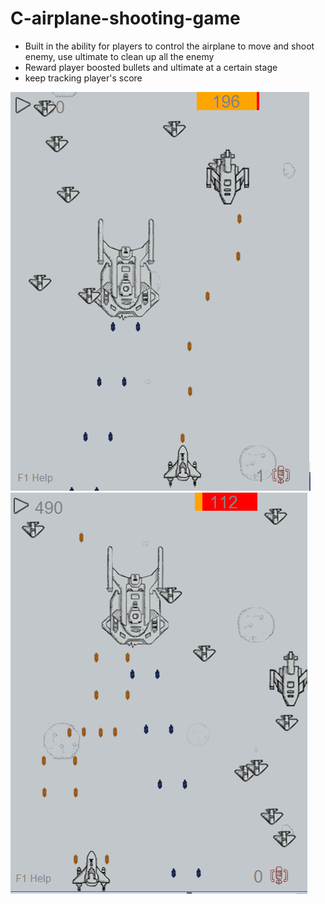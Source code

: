# C-airplane-shooting-game
*	Built in the ability for players to control the airplane to move and shoot enemy, use ultimate to clean up all the enemy
*	Reward player boosted bullets and ultimate at a certain stage
* keep tracking player's score

<img src = "airplane%20shooting%20game/screenshot1.PNG" >
<img src = "airplane%20shooting%20game/screenshot2.PNG">


